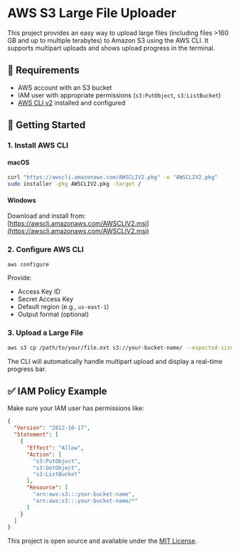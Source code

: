 # AWS S3 Large File Uploader

This project provides an easy way to upload large files (including files >160 GB and up to multiple terabytes) to Amazon S3 using the AWS CLI. It supports multipart uploads and shows upload progress in the terminal.

## 🔧 Requirements

- AWS account with an S3 bucket
- IAM user with appropriate permissions (`s3:PutObject`, `s3:ListBucket`)
- [AWS CLI v2](https://docs.aws.amazon.com/cli/latest/userguide/install-cliv2.html) installed and configured

## 🚀 Getting Started

### 1. Install AWS CLI

#### macOS
```bash
curl "https://awscli.amazonaws.com/AWSCLIV2.pkg" -o "AWSCLIV2.pkg"
sudo installer -pkg AWSCLIV2.pkg -target /
```

#### Windows
Download and install from:  
[https://awscli.amazonaws.com/AWSCLIV2.msi](https://awscli.amazonaws.com/AWSCLIV2.msi)

### 2. Configure AWS CLI

```bash
aws configure
```

Provide:
- Access Key ID
- Secret Access Key
- Default region (e.g., `us-east-1`)
- Output format (optional)

### 3. Upload a Large File

```bash
aws s3 cp /path/to/your/file.ext s3://your-bucket-name/ --expected-size 2TB
```

The CLI will automatically handle multipart upload and display a real-time progress bar.

## ✅ IAM Policy Example

Make sure your IAM user has permissions like:

```json
{
  "Version": "2012-10-17",
  "Statement": [
    {
      "Effect": "Allow",
      "Action": [
        "s3:PutObject",
        "s3:GetObject",
        "s3:ListBucket"
      ],
      "Resource": [
        "arn:aws:s3:::your-bucket-name",
        "arn:aws:s3:::your-bucket-name/*"
      ]
    }
  ]
}
```
This project is open source and available under the [MIT License](LICENSE).
